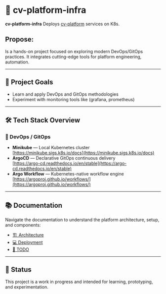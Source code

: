# 🧠 cv-platform-infra

**cv-platform-infra** Deploys [cv-platform](https://github.com/mtb90/cv-platform) services on K8s.

## Propose:

Is a hands-on project focused on exploring modern DevOps/GitOps practices. It integrates
cutting-edge tools for platform engineering, automation.

---

## 🚀 Project Goals

- Learn and apply DevOps and GitOps methodologies
- Experiment with monitoring tools like (grafana, prometheus)

---

## 🛠️ Tech Stack Overview

### 🔧 DevOps / GitOps

- **Minikube** — Local Kubernetes cluster  
  [https://minikube.sigs.k8s.io/docs](https://minikube.sigs.k8s.io/docs)
- **ArgoCD** — Declarative GitOps continuous delivery  
  [https://argo-cd.readthedocs.io/en/stable](https://argo-cd.readthedocs.io/en/stable)
- **Argo Workflow** — Kubernetes-native workflow engine
  [https://argoproj.github.io/workflows/](https://argoproj.github.io/workflows/)
---

## 📚 Documentation

Navigate the documentation to understand the platform architecture, setup, and components:

- [🏗️ Architecture](docs/project_architecture.md)
- [💻 Deployment](docs/project_deployment.md)
- [🚀 TODO](docs/project_todo.md)

---

## 📍 Status

This project is a work in progress and intended for learning, prototyping, and experimentation.
